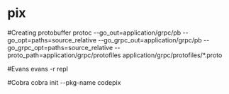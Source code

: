 # pix


#Creating protobuffer
protoc --go_out=application/grpc/pb --go_opt=paths=source_relative --go_grpc_out=application/grpc/pb --go_grpc_opt=paths=source_relative --proto_path=application/grpc/protofiles application/grpc/protofiles/*.proto


#Evans
evans -r repl

#Cobra
cobra init --pkg-name codepix
